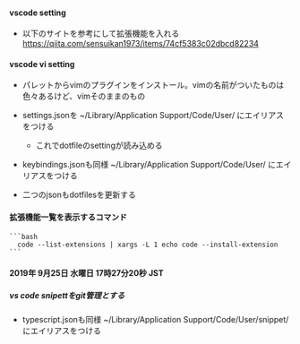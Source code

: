 #### vscode setting
- 以下のサイトを参考にして拡張機能を入れる
  https://qiita.com/sensuikan1973/items/74cf5383c02dbcd82234

#### vscode vi setting
- パレットからvimのプラグインをインストール。vimの名前がついたものは色々あるけど、vimそのままのもの
- settings.jsonを ~/Library/Application Support/Code/User/ にエイリアスをつける
  - これでdotfileのsettingが読み込める

- keybindings.jsonも同様 ~/Library/Application Support/Code/User/ にエイリアスをつける
 
- 二つのjsonもdotfilesを更新する

#### 拡張機能一覧を表示するコマンド

    ```bash
      code --list-extensions | xargs -L 1 echo code --install-extension
    ```

####  2019年 9月25日 水曜日 17時27分20秒 JST
##### vs code snipettをgit管理とする

- typescript.jsonも同様 ~/Library/Application Support/Code/User/snippet/ にエイリアスをつける

